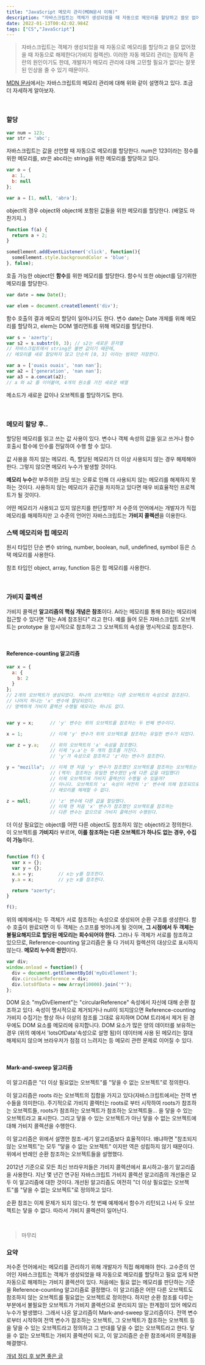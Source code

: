 ```yaml
---
title: "JavaScript 메모리 관리(MDN문서 이해)"
description: "자바스크립트는 객체가 생성되었을 때 자동으로 메모리를 할당하고 쓸모 없어졌을 때 자동으로 해제한다(가비지 컬렉션)."
date: 2022-01-13T00:42:02.984Z
tags: ["CS","JavaScript"]
---
```

> 자바스크립트는 객체가 생성되었을 때 자동으로 메모리를 할당하고 쓸모 없어졌을 때 자동으로 해제한다(가비지 컬렉션). 이러한 자동 메모리 관리는 잠재적 혼란의 원인이기도 한데, 개발자가 메모리 관리에 대해 고민할 필요가 없다는 잘못된 인상을 줄 수 있기 때문이다.

[MDN 문서](https://developer.mozilla.org/ko/docs/Web/JavaScript/Memory_Management)에서는 자바스크립트의 메모리 관리에 대해 위와 같이 설명하고 있다. 조금 더 자세하게 알아보자.

<br>

### 할당

```js
var num = 123;
var str = 'abc'; 
```

자바스크립트는 값을 선언할 때 자동으로 메모리를 할당한다. num은 123이라는 정수를 위한 메모리를, str은 abc라는 string을 위한 메모리를 할당하고 있다.

```js
var o = {
  a: 1,
  b: null
};

var a = [1, null, 'abra'];
```

object의 경우 object와 object에 포함된 값들을 위한 메모리를 할당한다. (배열도 마찬가지..)

```js
function f(a) {
  return a + 2;
}

someElement.addEventListener('click', function(){
  someElement.style.backgroundColor = 'blue';
}, false);
```

호출 가능한 object인 **함수**를 위한 메모리를 할당한다.
함수식 또한 object를 담기위한 메모리를 할당한다.

```js
var date = new Date();

var elem = document.createElement('div');
```

함수 호출의 결과 메모리 할당이 일어나기도 한다. 변수 date는 Date 개체를 위해 메모리를 할당하고, elem는 DOM 엘리먼트를 위해 메모리를 할당한다.

```js
var s = 'azerty';
var s2 = s.substr(0, 3); // s2는 새로운 문자열
// 자바스크립트에서 string은 불변 값이기 때문에,
// 메모리를 새로 할당하지 않고 단순히 [0, 3] 이라는 범위만 저장한다.

var a = ['ouais ouais', 'nan nan'];
var a2 = ['generation', 'nan nan'];
var a3 = a.concat(a2);
// a 와 a2 를 이어붙여, 4개의 원소를 가진 새로운 배열
```

메소드가 새로운 값이나 오브젝트를 할당하기도 한다. 

<br>

### 메모리 할당 후..

할당된 메모리를 읽고 쓰는 값 사용이 있다. 변수나 객체 속성의 값을 읽고 쓰거나 함수 호출시 함수에 인수를 전달하여 수행 할 수 있다.

값 사용을 하지 않는 메모리. 즉, 할당된 메모리가 더 이상 사용되지 않는 경우 해제해야한다. 그렇지 않으면 메모리 누수가 발생할 것이다.

**메모리 누수**란 부주의한 코딩 또는 오류로 인해 더 사용되지 않는 메모리를 해제하지 못하는 것이다. 사용하지 않는 메모리가 공간을 차지하고 있다면 매우 비효율적인 프로젝트가 될 것이다.

어떤 메모리가 사용되고 있지 않은지를 판단할까? 저 수준의 언어에서는 개발자가 직접 메모리를 해제하지만 고 수준의 언어인 자바스크립트는 **가비지 콜렉션**을 이용한다. 

### 스택 메모리와 힙 메모리

원시 타입인 단순 변수 string, number, boolean, null, undefined, symbol 등은 스택 메모리를 사용한다.

참조 타입인 object, array, function 등은 힙 메모리를 사용한다.

<br>

### 가비지 콜렉션

가비지 콜렉션 **알고리즘의 핵심 개념은 참조**이다. A라는 메모리를 통해 B라는 메모리에 접근할 수 있다면 "B는 A에 참조된다" 라고 한다. 예를 들어 모든 자바스크립트 오브젝트는 prototype 을 암시적으로 참조하고 그 오브젝트의 속성을 명시적으로 참조한다.

<br>

#### Reference-counting 알고리즘

```js
var x = {
  a: {
    b: 2
  }
};
// 2개의 오브젝트가 생성되었다. 하나의 오브젝트는 다른 오브젝트의 속성으로 참조된다.
// 나머지 하나는 'x' 변수에 할당되었다.
// 명백하게 가비지 콜렉션 수행될 메모리는 하나도 없다.


var y = x;      // 'y' 변수는 위의 오브젝트를 참조하는 두 번째 변수이다.

x = 1;          // 이제 'y' 변수가 위의 오브젝트를 참조하는 유일한 변수가 되었다.

var z = y.a;    // 위의 오브젝트의 'a' 속성을 참조했다.
                // 이제 'y.a'는 두 개의 참조를 가진다.
                // 'y'가 속성으로 참조하고 'z'라는 변수가 참조한다.

y = "mozilla";  // 이제 맨 처음 'y' 변수가 참조했던 오브젝트를 참조하는 오브젝트는 없다.
                // (역자: 참조하는 유일한 변수였던 y에 다른 값을 대입했다)
                // 이제 오브젝트에 가비지 콜렉션이 수행될 수 있을까?
                // 아니다. 오브젝트의 'a' 속성이 여전히 'z' 변수에 의해 참조되므로
                // 메모리를 해제할 수 없다.

z = null;       // 'z' 변수에 다른 값을 할당했다.
                // 이제 맨 처음 'x' 변수가 참조했던 오브젝트를 참조하는
                // 다른 변수는 없으므로 가비지 콜렉션이 수행된다.
```

더 이상 필요없는 object를 어떤 다른 object도 참조하지 않는 object라고 정의한다. 이 오브젝트를 **가비지**라 부르며, **이를 참조하는 다른 오브젝트가 하나도 없는 경우, 수집이 가능**하다.

```js

function f() {
  var x = {};
  var y = {};
  x.a = y;         // x는 y를 참조한다.
  y.a = x;         // y는 x를 참조한다.

  return "azerty";
}

f();
```

위의 예제에서는 두 객체가 서로 참조하는 속성으로 생성되어 순환 구조를 생성한다. 함수 호출이 완료되면 이 두 객체는 스코프를 벗어나게 될 것이며, **그 시점에서 두 객체는 불필요해지므로 할당된 메모리는 회수되어야 한다.** 그러나 두 객체가 서로를 참조하고 있으므로, Reference-counting 알고리즘은 둘 다 가비지 컬렉션의 대상으로 표시하지 않는다. **메모리 누수의 원인**이다.

```js
var div;
window.onload = function() {
  div = document.getElementById('myDivElement');
  div.circularReference = div;
  div.lotsOfData = new Array(10000).join('*');
};
```

DOM 요소 "myDivElement"는 "circularReference" 속성에서 자신에 대해 순환 참조하고 있다. 속성이 명시적으로 제거되거나 null이 되지않으면 Reference-counting 가비지 수집기는 항상 하나 이상의 참조를 그대로 유지하며 DOM 트리에서 제거 된 경우에도 DOM 요소를 메모리에 유지합니다. DOM 요소가 많은 양의 데이터를 보유하는 경우 (위의 예에서 'lotsOfData'속성으로 설명 됨)이 데이터에 사용 된 메모리는 절대 해제되지 않으며 브라우저가 점점 더 느려지는 등 메모리 관련 문제로 이어질 수 있다.

<br>

#### Mark-and-sweep 알고리즘

이 알고리즘은 "더 이상 필요없는 오브젝트"를 "닿을 수 없는 오브젝트"로 정의한다.

이 알고리즘은 roots 라는 오브젝트의 집합을 가지고 있다(자바스크립트에서는 전역 변수들을 의미한다). 주기적으로 가비지 콜렉터는 roots로 부터 시작하여 roots가 참조하는 오브젝트들, roots가 참조하는 오브젝트가 참조하는 오브젝트들... 을 닿을 수 있는 오브젝트라고 표시한다. 그리고 닿을 수 있는 오브젝트가 아닌 닿을 수 없는 오브젝트에 대해 가비지 콜렉션을 수행한다.

이 알고리즘은 위에서 설명한 참조-세기 알고리즘보다 효율적이다. 왜냐하면 "참조되지 않는 오브젝트"는 모두 "닿을 수 없는 오브젝트" 이지만 역은 성립하지 않기 때문이다. 위에서 반례인 순환 참조하는 오브젝트들을 설명했다.

2012년 기준으로 모든 최신 브라우저들은 가비지 콜렉션에서 표시하고-쓸기 알고리즘을 사용한다. 지난 몇 년간 연구된 자바스크립트 가비지 콜렉션 알고리즘의 개선들은 모두 이 알고리즘에 대한 것이다. 개선된 알고리즘도 여전히 "더 이상 필요없는 오브젝트"를 "닿을 수 없는 오브젝트"로 정의하고 있다.

순환 참조는 이제 문제가 되지 않는다.
첫 번째 예제에서 함수가 리턴되고 나서 두 오브젝트는 닿을 수 없다. 따라서 가비지 콜렉션이 일어난다.

<br>

> 마무리

### 요약

저수준 언어에서는 메모리를 관리하기 위해 개발자가 직접 해제해야 한다. 고수준의 언어인 자바스크립트는 객체가 생성되었을 때 자동으로 메모리를 할당하고 필요 없게 되면 자동으로 해제하는 가비지 콜렉션이 있다. 처음에는 필요 없는 메모리를 판단하는 기준을 Reference-counting 알고리즘로 결정했다. 이 알고리즘은 어떤 다른 오브젝트도 참조하지 않는 오브젝트를 필요없는 오브젝트로 정의한다. 하지만 순환 참조를 다루는 부분에서 불필요한 오브젝트가 가비지 콜렉션으로 분리되지 않는 한계점이 있어 메모리 누수가 발생했다. 그래서 나온 알고리즘이 Mark-and-sweep 알고리즘이다. 전역 변수로부터 시작하여 전역 변수가 참조하는 오브젝트, 그 오브젝트가 참조하는 오브젝트 등을 닿을 수 있는 오브젝트라고 정의하고 그 반대를 닿을 수 없는 오브젝트라고 한다. 닿을 수 없는 오브젝트는 가비지 콜렉션이 되고, 이 알고리즘은 순환 참조에서의 문제점을 해결했다.


[개념 정리 후 보면 좋은 글](https://ui.toast.com/weekly-pick/ko_20210611)